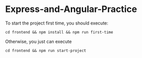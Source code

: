 # Express-and-Angular-Practice
To start the project first time,
you should execute:
```
cd frontend && npm install && npm run first-time
```

Otherwise, you just can execute
```
cd frontend && npm run start-project
```
